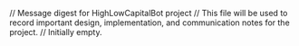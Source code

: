 // Message digest for HighLowCapitalBot project
// This file will be used to record important design, implementation, and communication notes for the project.
// Initially empty.